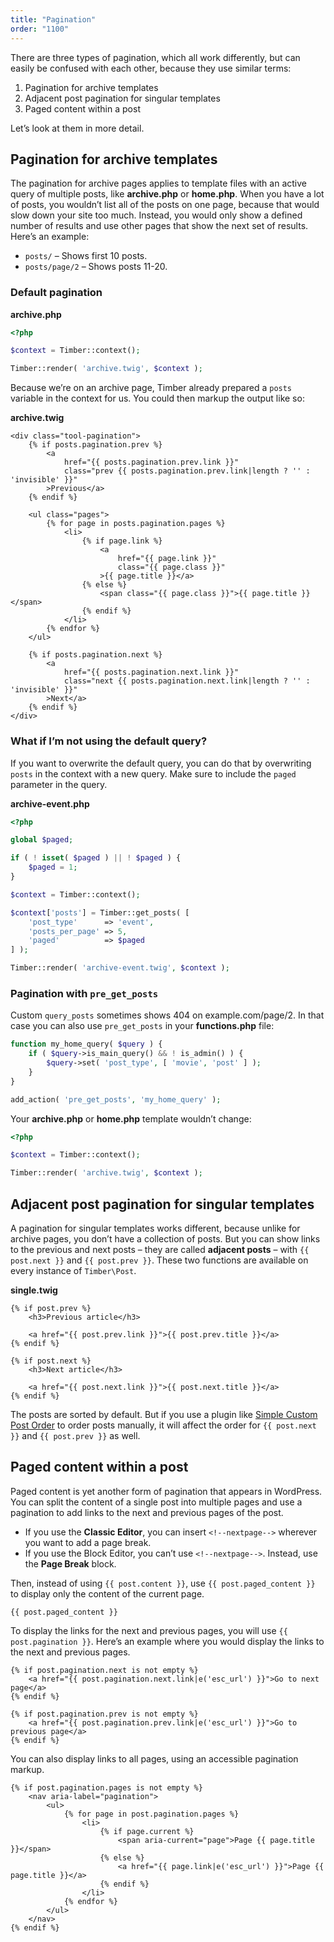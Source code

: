 ```yaml
---
title: "Pagination"
order: "1100"
---
```


There are three types of pagination, which all work differently, but can easily be confused with each other, because they use similar terms:

1. Pagination for archive templates
2. Adjacent post pagination for singular templates
3. Paged content within a post

Let’s look at them in more detail.

## Pagination for archive templates

The pagination for archive pages applies to template files with an active query of multiple posts, like **archive.php** or **home.php**. When you have a lot of posts, you wouldn’t list all of the posts on one page, because that would slow down your site too much. Instead, you would only show a defined number of results and use other pages that show the next set of results. Here’s an example:

- `posts/` – Shows first 10 posts.
- `posts/page/2` – Shows posts 11-20.

### Default pagination

**archive.php**

```php
<?php

$context = Timber::context();

Timber::render( 'archive.twig', $context );
```

Because we’re on an archive page, Timber already prepared a `posts` variable in the context for us. You could then markup the output like so:

**archive.twig**

```twig
<div class="tool-pagination">
	{% if posts.pagination.prev %}
		<a
            href="{{ posts.pagination.prev.link }}"
            class="prev {{ posts.pagination.prev.link|length ? '' : 'invisible' }}"
        >Previous</a>
	{% endif %}

	<ul class="pages">
		{% for page in posts.pagination.pages %}
			<li>
				{% if page.link %}
					<a
                        href="{{ page.link }}"
                        class="{{ page.class }}"
                    >{{ page.title }}</a>
				{% else %}
					<span class="{{ page.class }}">{{ page.title }}</span>
				{% endif %}
			</li>
		{% endfor %}
	</ul>

	{% if posts.pagination.next %}
		<a
            href="{{ posts.pagination.next.link }}"
            class="next {{ posts.pagination.next.link|length ? '' : 'invisible' }}"
        >Next</a>
	{% endif %}
</div>
```

### What if I’m not using the default query?

If you want to overwrite the default query, you can do that by overwriting `posts` in the context with a new query. Make sure to include the `paged` parameter in the query.

**archive-event.php**

```php
<?php

global $paged;

if ( ! isset( $paged ) || ! $paged ) {
    $paged = 1;
}

$context = Timber::context();

$context['posts'] = Timber::get_posts( [
    'post_type'      => 'event',
    'posts_per_page' => 5,
    'paged'          => $paged
] );

Timber::render( 'archive-event.twig', $context );
```

### Pagination with `pre_get_posts`

Custom `query_posts` sometimes shows 404 on example.com/page/2. In that case you can also use `pre_get_posts` in your **functions.php** file:

```php
function my_home_query( $query ) {
    if ( $query->is_main_query() && ! is_admin() ) {
        $query->set( 'post_type', [ 'movie', 'post' ] );
    }
}

add_action( 'pre_get_posts', 'my_home_query' );
```

Your **archive.php** or **home.php** template wouldn’t change:

```php
<?php

$context = Timber::context();

Timber::render( 'archive.twig', $context );
```

## Adjacent post pagination for singular templates

A pagination for singular templates works different, because unlike for archive pages, you don’t have a collection of posts. But you can show links to the previous and next posts – they are called **adjacent posts** – with `{{ post.next }}` and `{{ post.prev }}`. These two functions are available on every instance of `Timber\Post`.

**single.twig**

```twig
{% if post.prev %}
    <h3>Previous article</h3>

    <a href="{{ post.prev.link }}">{{ post.prev.title }}</a>
{% endif %}

{% if post.next %}
    <h3>Next article</h3>

    <a href="{{ post.next.link }}">{{ post.next.title }}</a>
{% endif %}
```

The posts are sorted by default. But if you use a plugin like [Simple Custom Post Order](https://wordpress.org/plugins/simple-custom-post-order/) to order posts manually, it will affect the order for `{{ post.next }}` and `{{ post.prev }}` as well.

## Paged content within a post

Paged content is yet another form of pagination that appears in WordPress. You can split the content of a single post into multiple pages and use a pagination to add links to the next and previous pages of the post.

- If you use the **Classic Editor**, you can insert `<!--nextpage-->` wherever you want to add a page break.
- If you use the Block Editor, you can’t use `<!--nextpage-->`. Instead, use the **Page Break** block.

Then, instead of using `{{ post.content }}`, use `{{ post.paged_content }}` to display only the content of the current page.

```twig
{{ post.paged_content }}
```

To display the links for the next and previous pages, you will use `{{ post.pagination }}`. Here’s an example where you would display the links to the next and previous pages.

```twig
{% if post.pagination.next is not empty %}
	<a href="{{ post.pagination.next.link|e('esc_url') }}">Go to next page</a>
{% endif %}

{% if post.pagination.prev is not empty %}
	<a href="{{ post.pagination.prev.link|e('esc_url') }}">Go to previous page</a>
{% endif %}
```

You can also display links to all pages, using an accessible pagination markup.

```twig
{% if post.pagination.pages is not empty %}
    <nav aria-label="pagination">
        <ul>
            {% for page in post.pagination.pages %}
                <li>
                    {% if page.current %}
                        <span aria-current="page">Page {{ page.title }}</span>
                    {% else %}
                        <a href="{{ page.link|e('esc_url') }}">Page {{ page.title }}</a>
                    {% endif %}
                </li>
            {% endfor %}
        </ul>
    </nav>
{% endif %}
```
